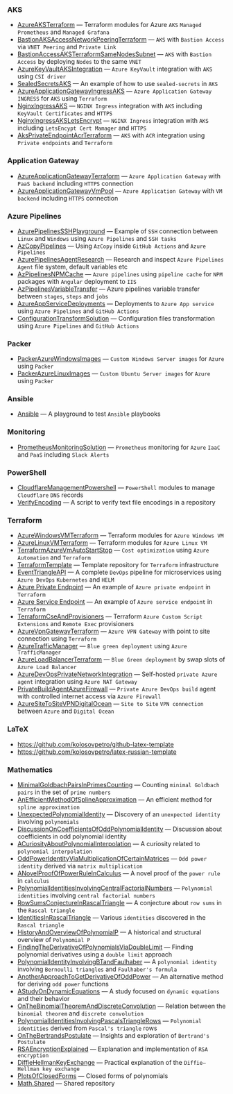 ### AKS

- [AzureAKSTerraform](https://github.com/kolosovpetro/AzureAKSTerraform) &mdash; Terraform modules for Azure `AKS` `Managed Prometheus` and `Managed Grafana`
- [BastionAKSAccessNetworkPeeringTerraform](https://github.com/kolosovpetro/BastionAKSAccessNetworkPeeringTerraform) &mdash; `AKS` with `Bastion Access` via `VNET Peering` and `Private Link`
- [BastionAccessAKSTerraformSameNodesSubnet](https://github.com/kolosovpetro/BastionAccessAKSTerraformSameNodesSubnet) &mdash; `AKS` with `Bastion Access` by deploying `Nodes` to the same `VNET`
- [AzureKeyVaultAKSIntegration](https://github.com/kolosovpetro/AzureKeyVaultAKSIntegration) &mdash; `Azure KeyVault` integration with `AKS` using `CSI driver`
- [SealedSecretsAKS](https://github.com/kolosovpetro/SealedSecretsAKS) &mdash; An example of how to use `sealed-secrets` in `AKS`
- [AzureApplicationGatewayIngressAKS](https://github.com/kolosovpetro/AzureApplicationGatewayIngressAKS) &mdash; `Azure Application Gateway` `INGRESS` for `AKS` using `Terraform`
- [NginxIngressAKS](https://github.com/kolosovpetro/NginxIngressAKS) &mdash; `NGINX Ingress` integration with `AKS` including `KeyVault Certificates` and `HTTPS`
- [NginxIngressAKSLetsEncrypt](https://github.com/kolosovpetro/NginxIngressAKSLetsEncrypt) &mdash; `NGINX Ingress` integration with `AKS` including `LetsEncypt Cert Mamager` and `HTTPS`
- [AksPrivateEndpointAcrTerraform](https://github.com/kolosovpetro/AksPrivateEndpointAcrTerraform) &mdash; `AKS` with `ACR` integration using `Private endpoints` and `Terraform`

### Application Gateway

- [AzureApplicationGatewayTerraform](https://github.com/kolosovpetro/AzureApplicationGatewayTerraform) &mdash; `Azure Application Gateway` with `PaaS backend` including `HTTPS` connection
- [AzureApplicationGatewayVmPool](https://github.com/kolosovpetro/AzureApplicationGatewayVmPool) &mdash; `Azure Application Gateway` with `VM backend` including `HTTPS` connection

### Azure Pipelines

- [AzurePipelinesSSHPlayground](https://github.com/kolosovpetro/AzurePipelinesSSHPlayground) &mdash; Example of `SSH` connection between `Linux` and `Windows` using `Azure Pipelines` and `SSH tasks`
- [AzCopyPipelines](https://github.com/kolosovpetro/AzCopyPipelines) &mdash; Using `AzCopy` inside `GitHub Actions` and `Azure Pipelines`
- [AzurePipelinesAgentResearch](https://github.com/kolosovpetro/AzurePipelinesAgentResearch) &mdash; Research and inspect `Azure Pipelines Agent` file system, default variables etc
- [AzPipelinesNPMCache](https://github.com/kolosovpetro/AzPipelinesNPMCache) &mdash; `Azure pipelines` using `pipeline cache` for `NPM` packages with `Angular` deployment to `IIS`
- [AzPipelinesVariableTransfer](https://github.com/kolosovpetro/AzPipelinesVariableTransfer) &mdash; Azure pipelines variable transfer between `stages`, `steps` and `jobs`
- [AzureAppServiceDeployments](https://github.com/kolosovpetro/AzureAppServiceDeployments) &mdash; Deployments to `Azure App service` using `Azure Pipelines` and `GitHub Actions`
- [ConfigurationTransformSolution](https://github.com/kolosovpetro/ConfigurationTransformSolution) &mdash; Configuration files transformation using `Azure Pipelines` and `GitHub Actions`

### Packer

- [PackerAzureWindowsImages](https://github.com/kolosovpetro/PackerAzureWindowsImages) &mdash; `Custom Windows Server images` for `Azure` using `Packer`
- [PackerAzureLinuxImages](https://github.com/kolosovpetro/PackerAzureLinuxImages) &mdash; `Custom Ubuntu Server images` for `Azure` using `Packer`

### Ansible

- [Ansible](https://github.com/kolosovpetro/Ansible) &mdash; A playground to test `Ansible` playbooks

### Monitoring

- [PrometheusMonitoringSolution](https://github.com/kolosovpetro/Prometheus) &mdash; `Prometheus` monitoring for `Azure` `IaaC` and `PaaS` including `Slack Alerts`

### PowerShell

- [CloudflareManagementPowershell](https://github.com/kolosovpetro/CloudflareManagementPowershell) &mdash; `PowerShell` modules to manage `Cloudflare` `DNS` records
- [VerifyEncoding](https://github.com/kolosovpetro/VerifyEncoding) &mdash; A script to verify text file encodings in a repository

### Terraform

- [AzureWindowsVMTerraform](https://github.com/kolosovpetro/AzureWindowsVMTerraform) &mdash; Terraform modules for `Azure Windows VM`
- [AzureLinuxVMTerraform](https://github.com/kolosovpetro/AzureLinuxVMTerraform) &mdash; Terraform modules for `Azure Linux VM`
- [TerraformAzureVmAutoStartStop](https://github.com/kolosovpetro/TerraformAzureVmAutoStartStop) &mdash; `Cost optimization` using `Azure Automation` and `Terraform`
- [TerraformTemplate](https://github.com/kolosovpetro/terraform-template) &mdash; Template repository for `Terraform` infrastructure
- [EventTriangleAPI](https://github.com/EventTriangle/EventTriangleAPI) &mdash; A complete `DevOps` pipeline for microservices using `Azure DevOps` `Kubernetes` and `HELM`
- [Azure Private Endpoint](https://github.com/kolosovpetro/AzurePrivateEndpoint) &mdash; An example of `Azure private endpoint` in `Terraform`
- [Azure Service Endpoint](https://github.com/kolosovpetro/AzureServiceEndpoint) &mdash; An example of `Azure service endpoint` in `Terraform`
- [TerraformCseAndProvisioners](https://github.com/kolosovpetro/TerraformCseAndProvisioners) &mdash; Terraform `Azure Custom Script Extensions` and `Remote Exec` provisioners
- [AzureVpnGatewayTerraform](https://github.com/kolosovpetro/AzureVpnGatewayTerraform) &mdash; `Azure VPN Gateway` with point to site connection using `Terraform`
- [AzureTrafficManager](https://github.com/kolosovpetro/AzureTrafficManager) &mdash; `Blue green deployment` using `Azure TrafficManager`
- [AzureLoadBalancerTerraform](https://github.com/kolosovpetro/AzureLoadBalancerTerraform) &mdash; `Blue Green deployment` by swap slots of `Azure Load Balancer`
- [AzureDevOpsPrivateNetworkIntegration](https://github.com/kolosovpetro/AzureDevOpsPrivateNetworkIntegration) &mdash; Self-hosted `private Azure agent` integration using `Azure NAT Gateway`
- [PrivateBuildAgentAzureFirewall](https://github.com/kolosovpetro/PrivateBuildAgentAzureFirewall) &mdash; `Private Azure DevOps build` agent with controlled internet access via `Azure Firewall`
- [AzureSiteToSiteVPNDigitalOcean](https://github.com/kolosovpetro/AzureSiteToSiteVPNDigitalOcean) &mdash; `Site to Site` `VPN connection` between `Azure` and `Digital Ocean`

### LaTeX

- https://github.com/kolosovpetro/github-latex-template
- https://github.com/kolosovpetro/latex-russian-template

### Mathematics

- [MinimalGoldbachPairsInPrimesCounting](https://github.com/kolosovpetro/MinimalGoldbachPairsInPrimesCounting) &mdash; Counting `minimal Goldbach pairs` in the set of `prime numbers`
- [AnEfficientMethodOfSplineApproximation](https://github.com/kolosovpetro/AnEfficientMethodOfSplineApproximation) &mdash; An efficient method for `spline approximation`
- [UnexpectedPolynomialIdentity](https://github.com/kolosovpetro/UnexpectedPolynomialIdentity) &mdash; Discovery of an `unexpected identity` involving `polynomials`
- [DiscussionOnCoefficientsOfOddPolynomialIdentity](https://github.com/kolosovpetro/DiscussionOnCoefficientsOfOddPolynomialIdentity) &mdash; Discussion about coefficients in odd polynomial identity
- [ACuriosityAboutPolynomialInterpolation](https://github.com/kolosovpetro/ACuriosityAboutPolynomialInterpolation) &mdash; A curiosity related to `polynomial interpolation`
- [OddPowerIdentityViaMultiplicationOfCertainMatrices](https://github.com/kolosovpetro/OddPowerIdentityViaMultiplicationOfCertainMatrices) &mdash; `Odd power identity` derived via `matrix multiplication`
- [ANovelProofOfPowerRuleInCalculus](https://github.com/kolosovpetro/ANovelProofOfPowerRuleInCalculus) &mdash; A novel proof of the `power rule` in `calculus`
- [PolynomialIdentitiesInvolvingCentralFactorialNumbers](https://github.com/kolosovpetro/PolynomialIdentitiesInvolvingCentralFactorialNumbers) &mdash; `Polynomial identities` involving `central factorial numbers`
- [RowSumsConjectureInRascalTriangle](https://github.com/kolosovpetro/RowSumsConjectureInRascalTriangle) &mdash; A conjecture about `row sums` in the `Rascal triangle`
- [IdentitiesInRascalTriangle](https://github.com/kolosovpetro/IdentitiesInRascalTriangle) &mdash; Various `identities` discovered in the `Rascal triangle`
- [HistoryAndOverviewOfPolynomialP](https://github.com/kolosovpetro/HistoryAndOverviewOfPolynomialP) &mdash; A historical and structural overview of `Polynomial P`
- [FindingTheDerivativeOfPolynomialsViaDoubleLimit](https://github.com/kolosovpetro/FindingTheDerivativeOfPolynomialsViaDoubleLimit) &mdash; Finding polynomial derivatives using a `double limit` approach
- [PolynomialIdentityInvolvingBTandFaulhaber](https://github.com/kolosovpetro/PolynomialIdentityInvolvingBTandFaulhaber) &mdash; A `polynomial identity` involving `Bernoulli triangles` and `Faulhaber's formula`
- [AnotherApproachToGetDerivativeOfOddPower](https://github.com/kolosovpetro/AnotherApproachToGetDerivativeOfOddPower) &mdash; An alternative method for deriving `odd power` functions
- [AStudyOnDynamicEquations](https://github.com/kolosovpetro/AStudyOnDynamicEquations) &mdash; A study focused on `dynamic equations` and their behavior
- [OnTheBinomialTheoremAndDiscreteConvolution](https://github.com/kolosovpetro/OnTheBinomialTheoremAndDiscreteConvolution) &mdash; Relation between the `binomial theorem` and `discrete convolution`
- [PolynomialIdentitiesInvolvingPascalsTriangleRows](https://github.com/kolosovpetro/PolynomialIdentitiesInvolvingPascalsTriangleRows) &mdash; `Polynomial identities` derived from `Pascal's triangle` rows
- [OnTheBertrandsPostulate](https://github.com/kolosovpetro/OnTheBertrandsPostulate) &mdash; Insights and exploration of `Bertrand's Postulate`
- [RSAEncryptionExplained](https://github.com/kolosovpetro/RSAEncryptionExplained) &mdash; Explanation and implementation of `RSA encryption`
- [DiffieHellmanKeyExchange](https://github.com/kolosovpetro/DiffieHellmanKeyExchange) &mdash; Practical explanation of the `Diffie–Hellman key exchange`
- [PlotsOfClosedForms](https://github.com/kolosovpetro/PlotsOfClosedForms) &mdash; Closed forms of polynomials
- [Math.Shared](https://github.com/kolosovpetro/Math.Shared) &mdash; Shared repository


